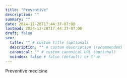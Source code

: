 ```yaml
---
title: "Preventive"
description: ""
summary: ""
date: 2024-12-28T17:44:37-07:00
lastmod: 2024-12-28T17:44:37-07:00
draft: false
seo:
  title: "" # custom title (optional)
  description: "" # custom description (recommended)
  canonical: "" # custom canonical URL (optional)
  noindex: false # false (default) or true
---
```

Preventive medicine
